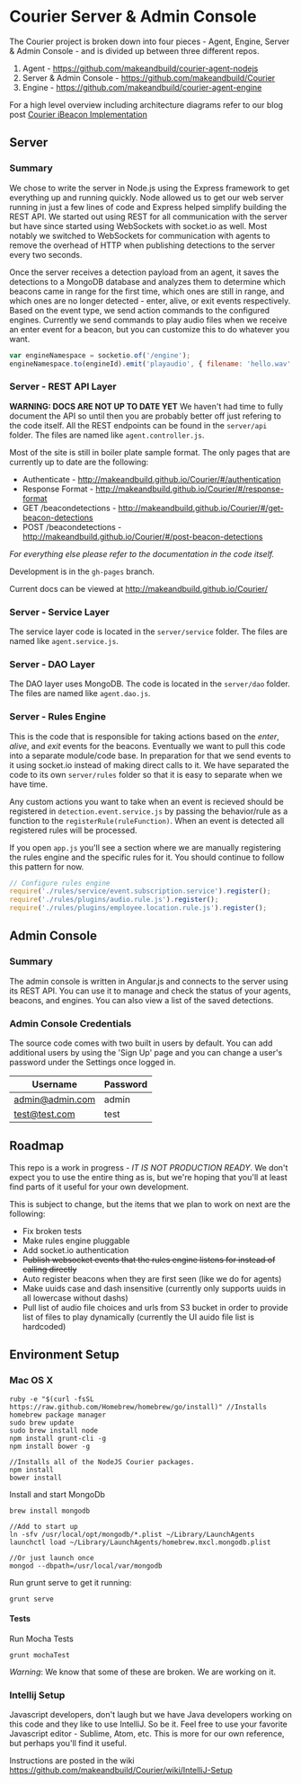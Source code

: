Courier Server & Admin Console
=======
The Courier project is broken down into four pieces - Agent, Engine, Server & Admin Console - and is divided up between three different repos.

1. Agent - https://github.com/makeandbuild/courier-agent-nodejs
2. Server & Admin Console - https://github.com/makeandbuild/Courier
3. Engine - https://github.com/makeandbuild/courier-agent-engine

For a high level overview including architecture diagrams refer to our blog post [Courier iBeacon Implementation](http://makeandbuild.com/blog/post/courier-ibeacon-implementation)

## Server

### Summary
We chose to write the server in Node.js using the Express framework to get everything up and running quickly.  Node allowed us to get our web server running in just a few lines of code and Express helped simplify building the REST API.  We started out using REST for all communication with the server but have since started using WebSockets with socket.io as well.  Most notably we switched to WebSockets for communication with agents to remove the overhead of HTTP when publishing detections to the server every two seconds.

Once the server receives a detection payload from an agent, it saves the detections to a MongoDB database and analyzes them to determine which beacons came in range for the first time, which ones are still in range, and which ones are no longer detected - enter, alive, or exit events respectively.  Based on the event type, we send action commands to the configured engines.  Currently we send commands to play audio files when we receive an enter event for a beacon, but you can customize this to do whatever you want.

```javascript
var engineNamespace = socketio.of('/engine');
engineNamespace.to(engineId).emit('playaudio', { filename: 'hello.wav' });
```

### Server - REST API Layer
**WARNING: DOCS ARE NOT UP TO DATE YET**  We haven't had time to fully document the API so until then you are probably better off just refering to the code itself.  All the REST endpoints can be found in the ```server/api``` folder.  The files are named like ```agent.controller.js```.

Most of the site is still in boiler plate sample format.  The only pages that are currently up to date are the following:

* Authenticate - http://makeandbuild.github.io/Courier/#/authentication
* Response Format - http://makeandbuild.github.io/Courier/#/response-format
* GET /beacondetections - http://makeandbuild.github.io/Courier/#/get-beacon-detections
* POST /beacondetections - http://makeandbuild.github.io/Courier/#/post-beacon-detections

_For everything else please refer to the documentation in the code itself._

Development is in the ```gh-pages``` branch.

Current docs can be viewed at http://makeandbuild.github.io/Courier/

### Server - Service Layer
The service layer code is located in the ```server/service``` folder.  The files are named like ```agent.service.js```.

### Server - DAO Layer
The DAO layer uses MongoDB.  The code is located in the ```server/dao``` folder.  The files are named like ```agent.dao.js```.

### Server - Rules Engine
This is the code that is responsible for taking actions based on the _enter_, _alive_, and _exit_ events for the beacons.  Eventually we want to pull this code into a separate module/code base.  In preparation for that we send events to it using socket.io instead of making direct calls to it.  We have separated the code to its own ```server/rules``` folder so that it is easy to separate when we have time.

Any custom actions you want to take when an event is recieved should be registered in ```detection.event.service.js``` by passing the behavior/rule as a function to the ```registerRule(ruleFunction)```.  When an event is detected all registered rules will be processed.

If you open ```app.js``` you'll see a section where we are manually registering the rules engine and the specific rules for it.  You should continue to follow this pattern for now.

```javascript
// Configure rules engine
require('./rules/service/event.subscription.service').register();
require('./rules/plugins/audio.rule.js').register();
require('./rules/plugins/employee.location.rule.js').register();
```

## Admin Console

### Summary
The admin console is written in Angular.js and connects to the server using its REST API.  You can use it to manage and check the status of your agents, beacons, and engines.  You can also view a list of the saved detections.

### Admin Console Credentials
The source code comes with two built in users by default.  You can add additional users by using the 'Sign Up' page and you can change a user's password under the Settings once logged in.

|Username|Password|
|--------|--------|
|admin@admin.com|admin|
|test@test.com|test|

## Roadmap
This repo is a work in progress - *IT IS NOT PRODUCTION READY*.  We don't expect you to use the entire thing as is, but we're hoping that you'll at least find parts of it useful for your own development.

This is subject to change, but the items that we plan to work on next are the following:
- Fix broken tests
- Make rules engine pluggable
- Add socket.io authentication
- ~~Publish websocket events that the rules engine listens for instead of calling directly~~
- Auto register beacons when they are first seen (like we do for agents)
- Make uuids case and dash insensitive (currently only supports uuids in all lowercase without dashs)
- Pull list of audio file choices and urls from S3 bucket in order to provide list of files to play dynamically (currently the UI auido file list is hardcoded)

## Environment Setup

### Mac OS X 

```
ruby -e "$(curl -fsSL https://raw.github.com/Homebrew/homebrew/go/install)" //Installs homebrew package manager
sudo brew update
sudo brew install node
npm install grunt-cli -g
npm install bower -g

//Installs all of the NodeJS Courier packages.
npm install
bower install
```

Install and start MongoDb

```
brew install mongodb

//Add to start up
ln -sfv /usr/local/opt/mongodb/*.plist ~/Library/LaunchAgents
launchctl load ~/Library/LaunchAgents/homebrew.mxcl.mongodb.plist

//Or just launch once
mongod --dbpath=/usr/local/var/mongodb
```

Run grunt serve to get it running:

```
grunt serve
```

#### Tests

Run Mocha Tests
```
grunt mochaTest
```

_Warning_: We know that some of these are broken.  We are working on it.

### Intellij Setup
Javascript developers, don't laugh but we have Java developers working on this code and they like to use IntelliJ.  So be it.  Feel free to use your favorite Javascript editor - Sublime, Atom, etc.  This is more for our own reference, but perhaps you'll find it useful.

Instructions are posted in the wiki https://github.com/makeandbuild/Courier/wiki/IntelliJ-Setup

